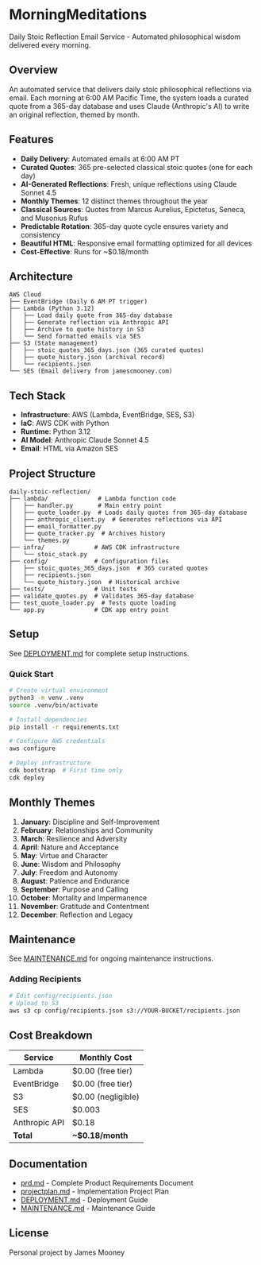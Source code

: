 # MorningMeditations

Daily Stoic Reflection Email Service - Automated philosophical wisdom delivered every morning.

## Overview

An automated service that delivers daily stoic philosophical reflections via email. Each morning at 6:00 AM Pacific Time, the system loads a curated quote from a 365-day database and uses Claude (Anthropic's AI) to write an original reflection, themed by month.

## Features

- **Daily Delivery**: Automated emails at 6:00 AM PT
- **Curated Quotes**: 365 pre-selected classical stoic quotes (one for each day)
- **AI-Generated Reflections**: Fresh, unique reflections using Claude Sonnet 4.5
- **Monthly Themes**: 12 distinct themes throughout the year
- **Classical Sources**: Quotes from Marcus Aurelius, Epictetus, Seneca, and Musonius Rufus
- **Predictable Rotation**: 365-day quote cycle ensures variety and consistency
- **Beautiful HTML**: Responsive email formatting optimized for all devices
- **Cost-Effective**: Runs for ~$0.18/month

## Architecture

```
AWS Cloud
├── EventBridge (Daily 6 AM PT trigger)
├── Lambda (Python 3.12)
│   ├── Load daily quote from 365-day database
│   ├── Generate reflection via Anthropic API
│   ├── Archive to quote history in S3
│   └── Send formatted emails via SES
├── S3 (State management)
│   ├── stoic_quotes_365_days.json (365 curated quotes)
│   ├── quote_history.json (archival record)
│   └── recipients.json
└── SES (Email delivery from jamescmooney.com)
```

## Tech Stack

- **Infrastructure**: AWS (Lambda, EventBridge, SES, S3)
- **IaC**: AWS CDK with Python
- **Runtime**: Python 3.12
- **AI Model**: Anthropic Claude Sonnet 4.5
- **Email**: HTML via Amazon SES

## Project Structure

```
daily-stoic-reflection/
├── lambda/              # Lambda function code
│   ├── handler.py       # Main entry point
│   ├── quote_loader.py  # Loads daily quotes from 365-day database
│   ├── anthropic_client.py  # Generates reflections via API
│   ├── email_formatter.py
│   ├── quote_tracker.py  # Archives history
│   └── themes.py
├── infra/              # AWS CDK infrastructure
│   └── stoic_stack.py
├── config/             # Configuration files
│   ├── stoic_quotes_365_days.json  # 365 curated quotes
│   ├── recipients.json
│   └── quote_history.json  # Historical archive
├── tests/              # Unit tests
├── validate_quotes.py  # Validates 365-day database
├── test_quote_loader.py  # Tests quote loading
└── app.py              # CDK app entry point
```

## Setup

See [DEPLOYMENT.md](DEPLOYMENT.md) for complete setup instructions.

### Quick Start

```bash
# Create virtual environment
python3 -m venv .venv
source .venv/bin/activate

# Install dependencies
pip install -r requirements.txt

# Configure AWS credentials
aws configure

# Deploy infrastructure
cdk bootstrap  # First time only
cdk deploy
```

## Monthly Themes

1. **January**: Discipline and Self-Improvement
2. **February**: Relationships and Community
3. **March**: Resilience and Adversity
4. **April**: Nature and Acceptance
5. **May**: Virtue and Character
6. **June**: Wisdom and Philosophy
7. **July**: Freedom and Autonomy
8. **August**: Patience and Endurance
9. **September**: Purpose and Calling
10. **October**: Mortality and Impermanence
11. **November**: Gratitude and Contentment
12. **December**: Reflection and Legacy

## Maintenance

See [MAINTENANCE.md](MAINTENANCE.md) for ongoing maintenance instructions.

### Adding Recipients

```bash
# Edit config/recipients.json
# Upload to S3
aws s3 cp config/recipients.json s3://YOUR-BUCKET/recipients.json
```

## Cost Breakdown

| Service | Monthly Cost |
|---------|-------------|
| Lambda | $0.00 (free tier) |
| EventBridge | $0.00 (free tier) |
| S3 | $0.00 (negligible) |
| SES | $0.003 |
| Anthropic API | $0.18 |
| **Total** | **~$0.18/month** |

## Documentation

- [prd.md](prd.md) - Complete Product Requirements Document
- [projectplan.md](projectplan.md) - Implementation Project Plan
- [DEPLOYMENT.md](DEPLOYMENT.md) - Deployment Guide
- [MAINTENANCE.md](MAINTENANCE.md) - Maintenance Guide

## License

Personal project by James Mooney